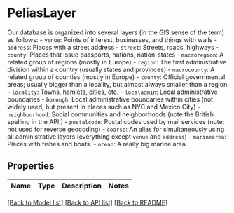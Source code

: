 # PeliasLayer

Our database is organized into several layers (in the GIS sense of the term) as follows:  - `venue`: Points of interest, businesses, and things with walls - `address`: Places with a street address - `street`: Streets, roads, highways - `county`: Places that issue passports, nations, nation-states - `macroregion`: A related group of regions (mostly in Europe) - `region`: The first administrative division within a country (usually states and provinces) - `macrocounty`: A related group of counties (mostly in Europe) - `county`: Official governmental areas; usually bigger than a locality, but almost always smaller than a region - `locality`: Towns, hamlets, cities, etc. - `localadmin`: Local administrative boundaries - `borough`: Local administrative boundaries within cities (not widely used, but present in places such as NYC and Mexico City) - `neighbourhood`: Social communities and neighborhoods (note the British spelling in the API!) - `postalcode`: Postal codes used by mail services (note: not used for reverse geocoding) - `coarse`: An alias for simultaneously using all administrative layers (everything except `venue` and `address`) - `marinearea`: Places with fishes and boats. - `ocean`: A really big marine area. 

## Properties
Name | Type | Description | Notes
------------ | ------------- | ------------- | -------------

[[Back to Model list]](../README.md#documentation-for-models) [[Back to API list]](../README.md#documentation-for-api-endpoints) [[Back to README]](../README.md)


